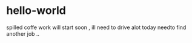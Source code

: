 # hello-world

spilled coffe
work will start soon ,  ill need to drive alot today 
needto find another job ..
